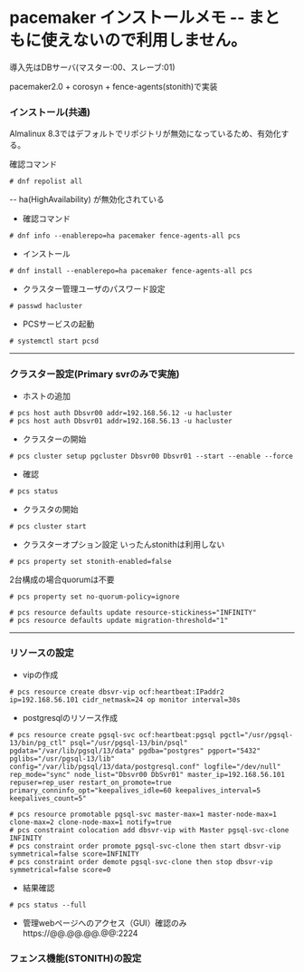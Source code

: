 # pacemaker インストールメモ -- まともに使えないので利用しません。

導入先はDBサーバ(マスター:00、スレーブ:01)

pacemaker2.0 + corosyn + fence-agents(stonith)で実装

### インストール(共通)
Almalinux 8.3ではデフォルトでリポジトリが無効になっているため、有効化する。

確認コマンド

```shell
# dnf repolist all
```
-- ha(HighAvailability) が無効化されている

- 確認コマンド 

```shell
# dnf info --enablerepo=ha pacemaker fence-agents-all pcs
```

- インストール

```shell
# dnf install --enablerepo=ha pacemaker fence-agents-all pcs
```

- クラスター管理ユーザのパスワード設定
```shell
# passwd hacluster
```

- PCSサービスの起動

```shell
# systemctl start pcsd
```



---
### クラスター設定(Primary svrのみで実施)

- ホストの追加

```shell
# pcs host auth Dbsvr00 addr=192.168.56.12 -u hacluster
# pcs host auth Dbsvr01 addr=192.168.56.13 -u hacluster

```
- クラスターの開始
```shell
# pcs cluster setup pgcluster Dbsvr00 Dbsvr01 --start --enable --force
```
- 確認

```shell
# pcs status
```

- クラスタの開始
```shell
# pcs cluster start
```
- クラスターオプション設定
いったんstonithは利用しない
```shell
# pcs property set stonith-enabled=false
```
2台構成の場合quorumは不要
```shell
# pcs property set no-quorum-policy=ignore
```

```shell
# pcs resource defaults update resource-stickiness="INFINITY"
# pcs resource defaults update migration-threshold="1"
```
---

### リソースの設定
- vipの作成
```shell
# pcs resource create dbsvr-vip ocf:heartbeat:IPaddr2 ip=192.168.56.101 cidr_netmask=24 op monitor interval=30s
```

- postgresqlのリソース作成
```shell 
# pcs resource create pgsql-svc ocf:heartbeat:pgsql pgctl="/usr/pgsql-13/bin/pg_ctl" psql="/usr/pgsql-13/bin/psql" pgdata="/var/lib/pgsql/13/data" pgdba="postgres" pgport="5432" pglibs="/usr/pgsql-13/lib" config="/var/lib/pgsql/13/data/postgresql.conf" logfile="/dev/null" rep_mode="sync" node_list="Dbsvr00 DbSvr01" master_ip=192.168.56.101 repuser=rep_user restart_on_promote=true primary_conninfo_opt="keepalives_idle=60 keepalives_interval=5 keepalives_count=5"
```


```shell
# pcs resource promotable pgsql-svc master-max=1 master-node-max=1 clone-max=2 clone-node-max=1 notify=true
# pcs constraint colocation add dbsvr-vip with Master pgsql-svc-clone INFINITY
# pcs constraint order promote pgsql-svc-clone then start dbsvr-vip symmetrical=false score=INFINITY
# pcs constraint order demote pgsql-svc-clone then stop dbsvr-vip symmetrical=false score=0
```  

- 結果確認
```shell
# pcs status --full
```

- 管理webページへのアクセス（GUI）確認のみ
https://@@.@@.@@.@@:2224

### フェンス機能(STONITH)の設定

